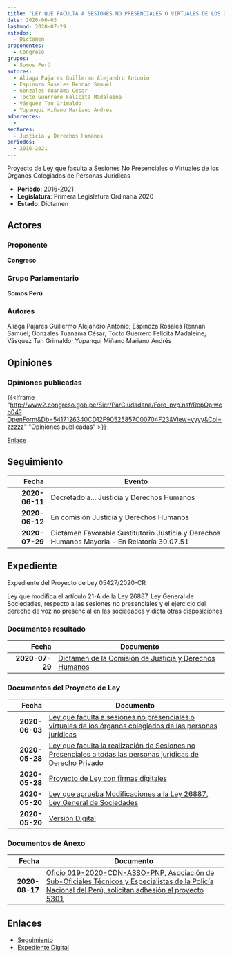 ```yaml
---
title: "LEY QUE FACULTA A SESIONES NO PRESENCIALES O VIRTUALES DE LOS ÓRGANOS COLEGIADOS DE LAS PERSONAS JURÍDICAS"
date: 2020-06-03
lastmod: 2020-07-29
estados: 
  - Dictamen
proponentes: 
  - Congreso
grupos: 
  - Somos Perú
autores: 
  - Aliaga Pajares Guillermo Alejandro Antonio
  - Espinoza Rosales Rennan Samuel
  - Gonzales Tuanama César
  - Tocto Guerrero Felícita Madaleine
  - Vásquez Tan Grimaldo
  - Yupanqui Miñano Mariano Andrés
adherentes: 
  - 
sectores: 
  - Justicia y Derechos Humanos
periodos: 
  - 2016-2021
---
```


Proyecto de Ley que faculta a Sesiones No Presenciales o Virtuales de los Órganos Colegiados de Personas Jurídicas

- **Periodo**: 2016-2021
- **Legislatura**: Primera Legislatura Ordinaria 2020
- **Estado**: Dictamen

## Actores

### Proponente

**Congreso**

### Grupo Parlamentario

**Somos Perú**

### Autores

Aliaga Pajares Guillermo Alejandro Antonio; Espinoza Rosales Rennan Samuel; Gonzales Tuanama César; Tocto Guerrero Felícita Madaleine; Vásquez Tan Grimaldo; Yupanqui Miñano Mariano Andrés


## Opiniones

### Opiniones publicadas

{{<iframe "http://www2.congreso.gob.pe/Sicr/ParCiudadana/Foro_pvp.nsf/RepOpiweb04?OpenForm&Db=5417126340CD12F90525857C00704F23&View=yyyy&Col=zzzzz" "Opiniones publicadas" >}}

[Enlace](http://www2.congreso.gob.pe/Sicr/ParCiudadana/Foro_pvp.nsf/RepOpiweb04?OpenForm&Db=5417126340CD12F90525857C00704F23&View=yyyy&Col=zzzzz)

## Seguimiento

| Fecha | Evento |
|------:|--------|
| **2020-06-11** | Decretado a... Justicia y Derechos Humanos|
| **2020-06-12** | En comisión Justicia y Derechos Humanos|
| **2020-07-29** | Dictamen Favorable Sustitutorio Justicia y Derechos Humanos Mayoria - En Relatoría 30.07.51|


## Expediente

Expediente del Proyecto de Ley 05427/2020-CR

Ley que modifica el artículo 21-A de la Ley 26887, Ley General de Sociedades, respecto a las sesiones no presenciales y el ejercicio del derecho de voz no presencial en las sociedades y dicta otras disposiciones


### Documentos resultado

| Fecha | Documento |
|------:|--------|
| **2020-07-29** | [Dictamen de la Comisión de Justicia y Derechos Humanos](http://www.leyes.congreso.gob.pe/Documentos/2016_2021/Dictamenes/Proyectos_de_Ley/05301DC15MAY20200729.pdf) |

### Documentos del Proyecto de Ley

| Fecha | Documento |
|------:|--------|
| **2020-06-03** | [Ley que faculta a sesiones no presenciales o virtuales de los órganos colegiados de las personas jurídicas](http://www.leyes.congreso.gob.pe/Documentos/2016_2021/Proyectos_de_Ley_y_de_Resoluciones_Legislativas/PL05427_20200603.pdf) |
| **2020-05-28** | [Ley que faculta la realización de Sesiones no Presenciales a todas las personas jurídicas de Derecho Privado](http://www.leyes.congreso.gob.pe/Documentos/2016_2021/Proyectos_de_Ley_y_de_Resoluciones_Legislativas/PL05380-20200528.pdf) |
| **2020-05-28** | [Proyecto de Ley con firmas digitales](http://www.leyes.congreso.gob.pe/Documentos/2016_2021/Proyectos_de_Ley_y_de_Resoluciones_Legislativas/Proyectos_Firmas_digitales/PL05380.pdf) |
| **2020-05-20** | [Ley que aprueba Modificaciones a la Ley 26887, Ley General de Sociedades](http://www.leyes.congreso.gob.pe/Documentos/2016_2021/Proyectos_de_Ley_y_de_Resoluciones_Legislativas/PL05301-20200520.pdf) |
| **2020-05-20** | [Versión Digital](http://www.leyes.congreso.gob.pe/Documentos/2016_2021/Proyectos_de_Ley_y_de_Resoluciones_Legislativas/Proyectos_Firmas_digitales/PL05301.pdf) |

### Documentos de Anexo

| Fecha | Documento |
|------:|--------|
| **2020-08-17** | [Oficio 019-2020-CDN-ASSO-PNP, Asociación de Sub-Oficiales Técnicos y Especialistas de la Policía Nacional del Perú, solicitan adhesión al proyecto 5301](http://www.leyes.congreso.gob.pe/Documentos/2016_2021/Adhesiones/Proyectos_de_Ley/OFICIO-019-2020-CDN-ASSO-PNP.pdf) |

## Enlaces 

- [Seguimiento](http://www2.congreso.gob.pe/Sicr/TraDocEstProc/CLProLey2016.nsf/f7fff46988ca05b1052578e100829cc7/7e252b8d616582eb0525857c007aa3b6?OpenDocument)
- [Expediente Digital](http://www2.congreso.gob.pe/Sicr/TraDocEstProc/CLProLey2016.nsf/f7fff46988ca05b1052578e100829cc7/7e252b8d616582eb0525857c007aa3b6?OpenDocument&Click=05257FB7005EB655.eb71d0cf91d8294e05256cdf006b5706/$Body/0.1C6C)
